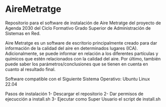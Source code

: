 # AireMetratge
Repositorio para el software de instalación de Aire Metratge del proyecto de Agenda 2030 del Ciclo Formativo Grado Superior de Administración de Sistemas en Red.

Aire Metratge es un software de escritorio principalmente creado para dar información de la calidad del aire en determinados lugares (ICA). Adicionalmente, se puede informar en relación a los diferentes partículas y químicos que estén relacionados con la calidad del aire. Por último, también puede saber los parámetros/conclusiones que se tienen en cuenta en cuanto al resultado final.

Software compatible con el Siguiente Sistema Operativo: Ubuntu Linux 22.04

Pasos de instalación
1- Descargar el repositorio
2- Dar permisos de ejecucción a install.sh
3- Ejecutar como Super Usuario el script de install.sh
